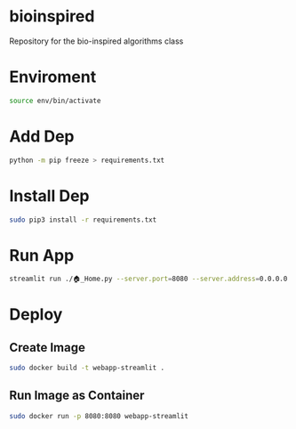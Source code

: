 # bioinspired
Repository for the bio-inspired algorithms class

# Enviroment
```bash
source env/bin/activate
```

# Add Dep
```bash
python -m pip freeze > requirements.txt
```

# Install Dep
```bash
sudo pip3 install -r requirements.txt
```

# Run App
```bash
streamlit run ./🏠_Home.py --server.port=8080 --server.address=0.0.0.0
```

# Deploy
## Create Image
```bash
sudo docker build -t webapp-streamlit .
```
## Run Image as Container
```bash
sudo docker run -p 8080:8080 webapp-streamlit
```